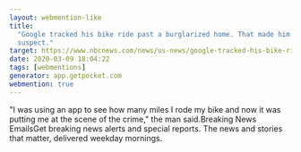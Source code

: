 ```yaml
---
layout: webmention-like
title:
  "Google tracked his bike ride past a burglarized home. That made him a
  suspect."
target: https://www.nbcnews.com/news/us-news/google-tracked-his-bike-ride-past-burglarized-home-made-him-n1151761
date: 2020-03-09 18:04:22
tags: [webmentions]
generator: app.getpocket.com
webmention: true
---
```


&quot;I was using an app to see how many miles I rode my bike and now it was
putting me at the scene of the crime,&quot; the man said.Breaking News EmailsGet
breaking news alerts and special reports. The news and stories that matter,
delivered weekday mornings.
